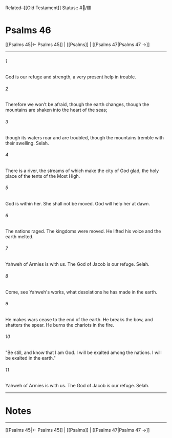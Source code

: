 Related::[[Old Testament]]
Status:: #📖/🟥
# Psalms 46

[[Psalms 45|← Psalms 45]] | [[Psalms]] | [[Psalms 47|Psalms 47 →]]
***



###### 1 
God is our refuge and strength, a very present help in trouble. 

###### 2 
Therefore we won't be afraid, though the earth changes, though the mountains are shaken into the heart of the seas; 

###### 3 
though its waters roar and are troubled, though the mountains tremble with their swelling. Selah. 

###### 4 
There is a river, the streams of which make the city of God glad, the holy place of the tents of the Most High. 

###### 5 
God is within her. She shall not be moved. God will help her at dawn. 

###### 6 
The nations raged. The kingdoms were moved. He lifted his voice and the earth melted. 

###### 7 
Yahweh of Armies is with us. The God of Jacob is our refuge. Selah. 

###### 8 
Come, see Yahweh's works, what desolations he has made in the earth. 

###### 9 
He makes wars cease to the end of the earth. He breaks the bow, and shatters the spear. He burns the chariots in the fire. 

###### 10 
"Be still, and know that I am God. I will be exalted among the nations. I will be exalted in the earth." 

###### 11 
Yahweh of Armies is with us. The God of Jacob is our refuge. Selah.

---
# Notes


***
[[Psalms 45|← Psalms 45]] | [[Psalms]] | [[Psalms 47|Psalms 47 →]]
